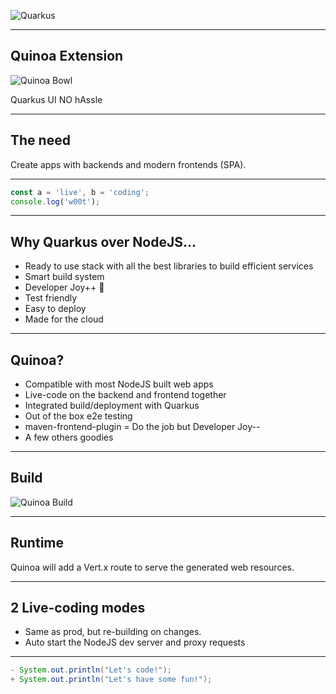 ![Quarkus](assets/quarkus-logo.png)

---
## Quinoa Extension

![Quinoa Bowl](assets/quinoa-bowl.jpeg)

Quarkus UI NO hAssle

---

## The need

Create apps with backends and modern frontends (SPA).

---

```javascript
const a = 'live', b = 'coding';
console.log('w00t');
```

---

## Why Quarkus over NodeJS...

 - Ready to use stack with all the best libraries to build efficient services <!-- .element: class="fragment" data-fragment-index="1" -->
 - Smart build system <!-- .element: class="fragment" data-fragment-index="2" -->
 - Developer Joy++ 🤙 <!-- .element: class="fragment" data-fragment-index="3" -->
 - Test friendly <!-- .element: class="fragment" data-fragment-index="4" -->
 - Easy to deploy <!-- .element: class="fragment" data-fragment-index="5" -->
 - Made for the cloud <!-- .element: class="fragment" data-fragment-index="6" -->

---
## Quinoa?

 - Compatible with most NodeJS built web apps <!-- .element: class="fragment" data-fragment-index="1" -->
 - Live-code on the backend and frontend together <!-- .element: class="fragment" data-fragment-index="2" -->
 - Integrated build/deployment with Quarkus <!-- .element: class="fragment" data-fragment-index="3" -->
 - Out of the box e2e testing <!-- .element: class="fragment" data-fragment-index="4" -->
 - maven-frontend-plugin = Do the job but Developer Joy-- <!-- .element: class="fragment" data-fragment-index="5" -->
 - A few others goodies <!-- .element: class="fragment" data-fragment-index="6" -->

---
## Build

![Quinoa Build](assets/quinoa-build.png)

---
## Runtime

Quinoa will add a Vert.x route to serve the generated web resources.

---
## 2 Live-coding modes
 
- Same as prod, but re-building on changes.
- Auto start the NodeJS dev server and proxy requests

---

```java
- System.out.println("Let's code!");
+ System.out.println("Let's have some fun!");
```
